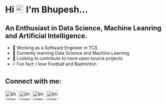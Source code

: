 # Hi <img src="https://media.giphy.com/media/hvRJCLFzcasrR4ia7z/giphy.gif" width="25px"> I'm Bhupesh...

## An Enthusiast in Data Science, Machine Leanring and Artificial Intelligence.

- 🌱 Working as a Software Engineer in TCS
- 📕 Currently learning Data Science and Machine Learning
- 👯 Looking to contribute to more open source projects
- ⚡ Fun fact: I love Football and Badminton

## Connect with me:

<a href="https://twitter.com/bhupeshmahara_/" target="blank"><img align="center" src="https://cdn.jsdelivr.net/npm/simple-icons@v3/icons/twitter.svg" alt="bhupeshmahara" height="30" width="40" /></a>
<a href="https://github.com/bhupeshmahara/" target="blank"><img align="center" src="https://cdn.jsdelivr.net/npm/simple-icons@v3/icons/github.svg" alt="bhupeshmahara" height="30" width="40" /></a>
<a href="https://www.linkedin.com/in/bhupeshmahara/" target="blank"><img align="center" src="https://cdn.jsdelivr.net/npm/simple-icons@v3/icons/linkedin.svg" alt="bhupeshmahara" height="30" width="40" /></a>
<a href="https://www.kaggle.com/frostyv/" target="blank"><img align="center" src="https://cdn.jsdelivr.net/npm/simple-icons@v3/icons/kaggle.svg" alt="bhupeshmahara" height="30" width="40" /></a>
